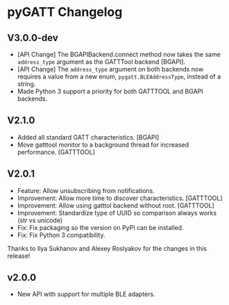 # pyGATT Changelog

## V3.0.0-dev

* [API Change] The BGAPIBackend.connect method now takes the same `address_type`
  argument as the GATTTool backend [BGAPI].
* [API Change] The `address_type` argument on both backends now requires a value
  from a new enum, `pygatt.BLEAddressType`, instead of a string.
* Made Python 3 support a priority for both GATTTOOL and BGAPI backends.

## V2.1.0

* Added all standard GATT characteristics. [BGAPI]
* Move gatttool monitor to a background thread for increased performance.
  [GATTTOOL]

## V2.0.1

* Feature: Allow unsubscribing from notifications.
* Improvement: Allow more time to discover characteristics. [GATTTOOL]
* Improvement: Allow using gatttol backend without root. [GATTTOOL]
* Improvement: Standardize type of UUID so comparison always works (str vs unicode)
* Fix: Fix packaging so the version on PyPI can be installed.
* Fix: Fix Python 3 compatibility.

Thanks to Ilya Sukhanov and Alexey Roslyakov for the changes in this release!

## v2.0.0

* New API with support for multiple BLE adapters.
